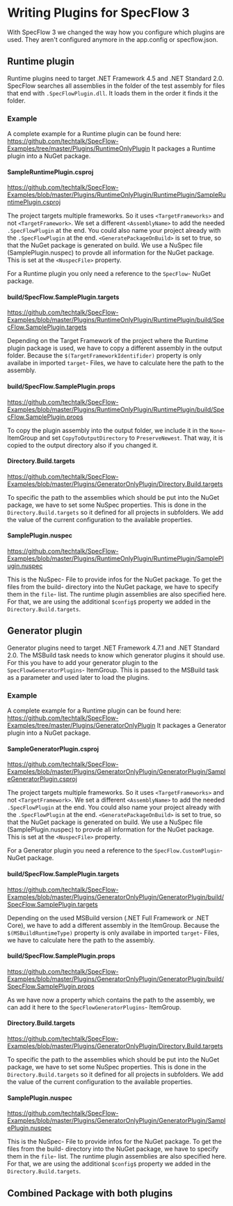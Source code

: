 # Writing Plugins for SpecFlow 3

With SpecFlow 3 we changed the way how you configure which plugins are used. They aren't configured anymore in the app.config or specflow.json.

## Runtime plugin

Runtime plugins need to target .NET Framework 4.5 and .NET Standard 2.0.
SpecFlow searches all assemblies in the folder of the test assembly for files that end with `.SpecFlowPlugin.dll`.
It loads them in the order it finds it the folder.

### Example

A complete example for a Runtime plugin can be found here: <https://github.com/techtalk/SpecFlow-Examples/tree/master/Plugins/RuntimeOnlyPlugin>
It packages a Runtime plugin into a NuGet package.

#### SampleRuntimePlugin.csproj

<https://github.com/techtalk/SpecFlow-Examples/blob/master/Plugins/RuntimeOnlyPlugin/RuntimePlugin/SampleRuntimePlugin.csproj>

The project targets multiple frameworks. So it uses `<TargetFrameworks>` and not `<TargetFramework>`.
We set a different `<AssemblyName>` to add the needed `.SpecFlowPlugin` at the end. You could also name your project already with the `.SpecFlowPlugin` at the end.
`<GeneratePackageOnBuild>` is set to true, so that the NuGet package is generated on build.
We use a NuSpec file (SamplePlugin.nuspec) to provde all information for the NuGet package. This is set at the `<NuspecFile>` property.

For a Runtime plugin you only need a reference to the `SpecFlow`- NuGet package.

#### build/SpecFlow.SamplePlugin.targets

<https://github.com/techtalk/SpecFlow-Examples/blob/master/Plugins/RuntimeOnlyPlugin/RuntimePlugin/build/SpecFlow.SamplePlugin.targets>

Depending on the Target Framework of the project where the Runtime plugin package is used, we have to copy a different assembly in the output folder.
Because the `$(TargetFrameworkIdentifider)` property is only availabe in imported `target`- Files, we have to calculate here the path to the assembly.

#### build/SpecFlow.SamplePlugin.props

<https://github.com/techtalk/SpecFlow-Examples/blob/master/Plugins/RuntimeOnlyPlugin/RuntimePlugin/build/SpecFlow.SamplePlugin.props>

To copy the plugin assembly into the output folder, we include it in the `None`- ItemGroup and set `CopyToOutputDirectory` to `PreserveNewest`. That way, it is copied to the output directory also if you changed it.

#### Directory.Build.targets

<https://github.com/techtalk/SpecFlow-Examples/blob/master/Plugins/GeneratorOnlyPlugin/Directory.Build.targets>

To specific the path to the assemblies which should be put into the NuGet package, we have to set some NuSpec properties.
This is done in the `Directory.Build.targets` so it defined for all projects in subfolders. We add the value of the current configuration to the available properties.

#### SamplePlugin.nuspec

<https://github.com/techtalk/SpecFlow-Examples/blob/master/Plugins/RuntimeOnlyPlugin/RuntimePlugin/SamplePlugin.nuspec>

This is the NuSpec- File to provide infos for the NuGet package. To get the files from the build- directory into the NuGet package, we have to specify them in the `file`- list.
The runtime plugin assemblies are also specified here. For that, we are using the additional `$config$` property we added in the `Directory.Build.targets`.

## Generator plugin

Generator plugins need to target .NET Framework 4.7.1 and .NET Standard 2.0.
The MSBuild task needs to know which generator plugins it should use. For this you have to add your generator plugin to the `SpecFlowGeneratorPlugins`- ItemGroup.
This is passed to the MSBuild task as a parameter and used later to load the plugins.

### Example

A complete example for a Runtime plugin can be found here: <https://github.com/techtalk/SpecFlow-Examples/tree/master/Plugins/GeneratorOnlyPlugin>
It packages a Generator plugin into a NuGet package.

#### SampleGeneratorPlugin.csproj

<https://github.com/techtalk/SpecFlow-Examples/blob/master/Plugins/GeneratorOnlyPlugin/GeneratorPlugin/SampleGeneratorPlugin.csproj>

The project targets multiple frameworks. So it uses `<TargetFrameworks>` and not `<TargetFramework>`.
We set a different `<AssemblyName>` to add the needed `.SpecFlowPlugin` at the end. You could also name your project already with the `.SpecFlowPlugin` at the end.
`<GeneratePackageOnBuild>` is set to true, so that the NuGet package is generated on build.
We use a NuSpec file (SamplePlugin.nuspec) to provde all information for the NuGet package. This is set at the `<NuspecFile>` property.

For a Generator plugin you  need a reference to the `SpecFlow.CustomPlugin`- NuGet package.

#### build/SpecFlow.SamplePlugin.targets

<https://github.com/techtalk/SpecFlow-Examples/blob/master/Plugins/GeneratorOnlyPlugin/GeneratorPlugin/build/SpecFlow.SamplePlugin.targets>

Depending on the used MSBuild version (.NET Full Framework or .NET Core), we have to add a different assembly in the ItemGroup.
Because the `$(MSBuildRuntimeType)` property is only availabe in imported `target`- Files, we have to calculate here the path to the assembly.

#### build/SpecFlow.SamplePlugin.props

<https://github.com/techtalk/SpecFlow-Examples/blob/master/Plugins/GeneratorOnlyPlugin/GeneratorPlugin/build/SpecFlow.SamplePlugin.props>

As we have now a property which contains the path to the assembly, we can add it here to the `SpecFlowGeneratorPlugins`- ItemGroup.

#### Directory.Build.targets

<https://github.com/techtalk/SpecFlow-Examples/blob/master/Plugins/GeneratorOnlyPlugin/Directory.Build.targets>

To specific the path to the assemblies which should be put into the NuGet package, we have to set some NuSpec properties.
This is done in the `Directory.Build.targets` so it defined for all projects in subfolders. We add the value of the current configuration to the available properties.

#### SamplePlugin.nuspec

<https://github.com/techtalk/SpecFlow-Examples/blob/master/Plugins/GeneratorOnlyPlugin/GeneratorPlugin/SamplePlugin.nuspec>

This is the NuSpec- File to provide infos for the NuGet package. To get the files from the build- directory into the NuGet package, we have to specify them in the `file`- list.
The runtime plugin assemblies are also specified here. For that, we are using the additional `$config$` property we added in the `Directory.Build.targets`.

## Combined Package  with both plugins